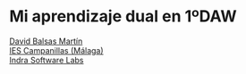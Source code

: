 # Mi aprendizaje dual en 1ºDAW





[David Balsas Martín ](https://github.com/davidbalsasmartin)  
[IES Campanillas (Málaga) ](https://github.com/IESCampanillas)  
[Indra Software Labs ](https://www.indracompany.com/es)
